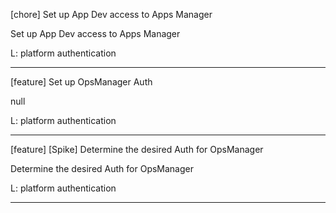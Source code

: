 [chore] Set up App Dev access to Apps Manager

Set up App Dev access to Apps Manager

L: platform authentication

---

[feature] Set up OpsManager Auth

null

L: platform authentication

---

[feature] [Spike] Determine the desired Auth for OpsManager

Determine the desired Auth for OpsManager

L: platform authentication

---

